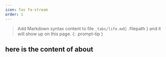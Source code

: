 ```yaml
---
icon: fas fa-stream
order: 1
---
```


> Add Markdown syntax content to file `_tabs/life.md`{: .filepath } and it will show up on this page.
{: .prompt-tip }


## here is the content of about
